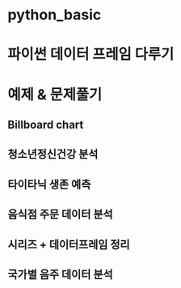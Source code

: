 # python_basic

# 파이썬 데이터 프레임 다루기
# 예제 & 문제풀기

## Billboard chart
## 청소년정신건강 분석
## 타이타닉 생존 예측
## 음식점 주문 데이터 분석
## 시리즈 + 데이터프레임 정리
## 국가별 음주 데이터 분석
